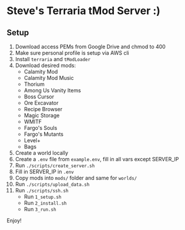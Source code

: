 # Steve's Terraria tMod Server :)

## Setup
1. Download access PEMs from Google Drive and chmod to 400
2. Make sure personal profile is setup via AWS cli
3. Install `terraria` and `tModLoader`
4. Download desired mods:
    * Calamity Mod
    * Calamity Mod Music
    * Thorium
    * Among Us Vanity Items
    * Boss Cursor
    * Ore Excavator
    * Recipe Browser
    * Magic Storage
    * WMITF
    * Fargo's Souls
    * Fargo's Mutants
    * Level+
    * Bags
5. Create a world locally
6. Create a `.env` file from `example.env`, fill in all vars except SERVER_IP
7. Run `./scripts/create_server.sh`
8. Fill in SERVER_IP in `.env`
9. Copy mods into `mods/` folder and same for `worlds/`
10. Run `./scripts/upload_data.sh`
11. Run `./scripts/ssh.sh`
    *  Run `1_setup.sh`
    *  Run `2_install.sh`
    *  Run `3_run.sh`

Enjoy!
